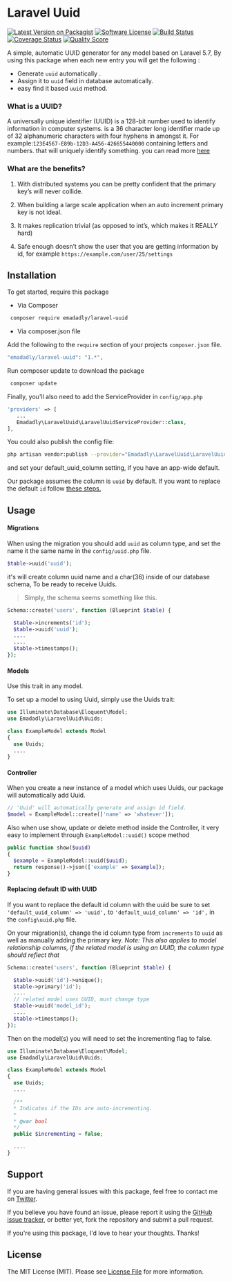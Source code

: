 # Laravel Uuid

[![Latest Version on Packagist][ico-version]][link-packagist]
[![Software License][ico-license]](LICENSE.md)
[![Build Status][ico-travis]][link-travis]
[![Coverage Status][ico-scrutinizer]][link-scrutinizer]
[![Quality Score][ico-code-quality]][link-code-quality]
<!-- [![Total Downloads][ico-downloads]][link-downloads] -->

A simple, automatic UUID generator for any model based on Laravel 5.7, By using this package when each new entry you will get the following :

* Generate `uuid` automatically .
* Assign it to `uuid` field in database automatically.
* easy find it based `uuid` method.

### What is a UUID?

A universally unique identifier (UUID) is a 128-bit number used to identify information in computer systems. is a 36 character long identifier made up of 32 alphanumeric characters with four hyphens in amongst it.
For example:`123E4567-E89b-12D3-A456-426655440000` containing letters and numbers. that will uniquely identify something. you can read more [here](https://en.wikipedia.org/wiki/Universally_unique_identifier)

### What are the benefits?

1. With distributed systems you can be pretty confident that the primary key’s will never collide.

2. When building a large scale application when an auto increment primary key is not ideal.

3. It makes replication trivial (as opposed to int’s, which makes it REALLY hard)

4. Safe enough doesn’t show the user that you are getting information by id, for example `https://example.com/user/25/settings`



## Installation

To get started, require this package

- Via Composer

``` bash
 composer require emadadly/laravel-uuid
```

- Via composer.json file

Add the following to the `require` section of your projects `composer.json` file.
``` php
"emadadly/laravel-uuid": "1.*",
```

Run composer update to download the package

``` bash
 composer update
```

Finally, you'll also need to add the ServiceProvider in `config/app.php`

``` php
'providers' => [
   ...
   Emadadly\LaravelUuid\LaravelUuidServiceProvider::class,
],
```

You could also publish the config file:

``` bash
php artisan vendor:publish --provider="Emadadly\LaravelUuid\LaravelUuidServiceProvider"
```

and set your default_uuid_column setting, if you have an app-wide default.

Our package assumes the column is `uuid` by default. If you want to replace the default `id` follow [these steps.](#replacing-default-id-with-uuid)

## Usage

#### Migrations


When using the migration you should add `uuid` as column type, and set the name it the same name in the `config/uuid.php` file.

``` php
$table->uuid('uuid');
```
it's will create column uuid name and a char(36) inside of our database schema, To be ready to receive Uuids.



> Simply, the schema seems something like this.

``` php
Schema::create('users', function (Blueprint $table) {

  $table->increments('id');
  $table->uuid('uuid');
  ....
  ....
  $table->timestamps();
});
```


#### Models

Use this trait in any model.

To set up a model to using Uuid, simply use the Uuids trait:

``` php
use Illuminate\Database\Eloquent\Model;
use Emadadly\LaravelUuid\Uuids;

class ExampleModel extends Model
{
  use Uuids;
  ....
}
```

#### Controller

When you create a new instance of a model which uses Uuids, our package will automatically add Uuid.

``` php
// 'Uuid' will automatically generate and assign id field.
$model = ExampleModel::create(['name' => 'whatever']);
```

Also when use show, update or delete method inside the Controller, it very easy to implement through `ExampleModel::uuid()` scope method

``` php
public function show($uuid)
{
  $example = ExampleModel::uuid($uuid);
  return response()->json(['example' => $example]);
}
```

#### Replacing default ID with UUID

If you want to replace the default id column with the uuid be sure to set `'default_uuid_column' => 'uuid',` to `'default_uuid_column' => 'id',` in the `config\uuid.php` file.

On your migration(s), change the id column type from `increments` to `uuid` as well as manually adding the primary key. *Note: This also applies to model relationship columns, if the related model is using an UUID, the column type should reflect that*

``` php
Schema::create('users', function (Blueprint $table) {

  $table->uuid('id')->unique();
  $table->primary('id');
  ....
  // related model uses UUID, must change type
  $table->uuid('model_id');
  ....
  $table->timestamps();
});
```

Then on the model(s) you will need to set the incrementing flag to false.

``` php
use Illuminate\Database\Eloquent\Model;
use Emadadly\LaravelUuid\Uuids;

class ExampleModel extends Model
{
  use Uuids;
  ....

  /**
  * Indicates if the IDs are auto-incrementing.
  *
  * @var bool
  */
  public $incrementing = false;

  ....
}
```


## Support

If you are having general issues with this package, feel free to contact me on [Twitter](https://twitter.com/emadadly).

If you believe you have found an issue, please report it using the [GitHub issue tracker](https://github.com/EmadAdly/laravel-uuid/issues), or better yet, fork the repository and submit a pull request.

If you're using this package, I'd love to hear your thoughts. Thanks!



## License

The MIT License (MIT). Please see [License File](LICENSE.md) for more information.

[ico-version]: https://img.shields.io/packagist/v/emadadly/laravel-uuid.svg?style=flat-square
[ico-license]: https://img.shields.io/badge/license-MIT-brightgreen.svg?style=flat-square
[ico-travis]: https://img.shields.io/travis/emadadly/laravel-uuid/master.svg?style=flat-square
[ico-scrutinizer]: https://img.shields.io/scrutinizer/coverage/g/emadadly/laravel-uuid.svg?style=flat-square
[ico-code-quality]: https://img.shields.io/scrutinizer/g/emadadly/laravel-uuid.svg?style=flat-square
[ico-downloads]: https://img.shields.io/packagist/dt/emadadly/laravel-uuid.svg?style=flat-square

[link-packagist]: https://packagist.org/packages/emadadly/laravel-uuid
[link-travis]: https://travis-ci.org/EmadAdly/laravel-uuid
[link-scrutinizer]: https://scrutinizer-ci.com/g/emadadly/laravel-uuid/code-structure
[link-code-quality]: https://scrutinizer-ci.com/g/emadadly/laravel-uuid
[link-downloads]: https://packagist.org/packages/emadadly/laravel-uuid
[link-author]: https://github.com/emadadly
[link-contributors]: ../../contributors
